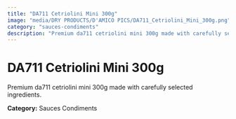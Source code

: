 ```yaml
---
title: "DA711 Cetriolini Mini 300g"
image: "media/DRY PRODUCTS/D'AMICO PICS/DA711_Cetriolini_Mini_300g.png"
category: "sauces-condiments"
description: "Premium da711 cetriolini mini 300g made with carefully selected ingredients."
---
```


# DA711 Cetriolini Mini 300g

Premium da711 cetriolini mini 300g made with carefully selected ingredients.

**Category:** Sauces Condiments
